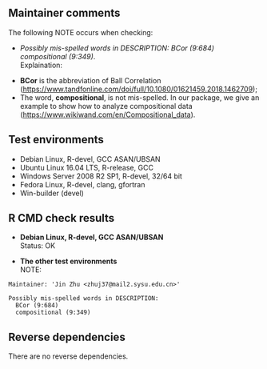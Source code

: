 ## Maintainer comments     
The following NOTE occurs when checking:      
* *Possibly mis-spelled words in DESCRIPTION: BCor (9:684)  compositional (9:349)*.     
Explaination:       
- **BCor** is the abbreviation of Ball Correlation (https://www.tandfonline.com/doi/full/10.1080/01621459.2018.1462709);      
- The word, **compositional**, is not mis-spelled. In our package, we give an example to show how to analyze compositional data (https://www.wikiwand.com/en/Compositional_data).  

## Test environments
* Debian Linux, R-devel, GCC ASAN/UBSAN
* Ubuntu Linux 16.04 LTS, R-release, GCC
* Windows Server 2008 R2 SP1, R-devel, 32/64 bit
* Fedora Linux, R-devel, clang, gfortran
* Win-builder (devel)

## R CMD check results
* **Debian Linux, R-devel, GCC ASAN/UBSAN**       
Status: OK

* **The other test environments**     
NOTE:    
  
```
Maintainer: 'Jin Zhu <zhuj37@mail2.sysu.edu.cn>'

Possibly mis-spelled words in DESCRIPTION:
  BCor (9:684)
  compositional (9:349)
```

## Reverse dependencies
There are no reverse dependencies.